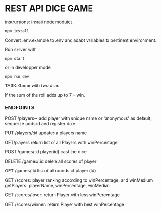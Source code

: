 # REST API DICE GAME
Instructions:
Install node modules.

```
npm install

```
Convert .env.example to .env and adapt variables to pertinent environment.

Run server with

```
npm start
```

or in developper mode

```
npm run dev
```

TASK: 
Game with two dice. 

If the sum of the roll adds up to 7 = win.


### ENDPOINTS

POST /players-- add player with unique name or 'anonymous' as default, sequelize adds id and register date.
 
PUT /players/:id updates a players name

GET/players return list of all Players with winPercentage

POST /games/:id player(id) cast the dice

DELETE /games/:id delete all scores of player

GET /games/:id list of all rounds of player (id)

GET /scores: player ranking according to winPercentage, and winMedium
getPlayers: playerName, winPercentage, winMedian

GET /scores/loser: return Player with less winPercentage

GET /scores/winner: return Player with best winPercentage






